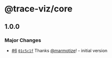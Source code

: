 # @trace-viz/core

## 1.0.0

### Major Changes

- [#6](https://github.com/marmotize/trace-viz/pull/6) [`01c5c1f`](https://github.com/marmotize/trace-viz/commit/01c5c1f63bdbdd73107d1875bf766ae8917435d8) Thanks [@marmotize](https://github.com/marmotize)! - initial version
